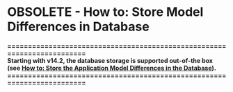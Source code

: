 # OBSOLETE - How to: Store Model Differences in Database


<p><strong>========================================================================</strong><br /><strong>Starting with v14.2, the database storage is supported out-of-the box (see <a href="https://docs.devexpress.com/eXpressAppFramework/113698/ui-construction/application-model/how-to-store-the-application-model-differences-in-the-database"> How to: Store the Application Model Differences in the Database</a>).</strong><br /><strong>========================================================================</strong>
